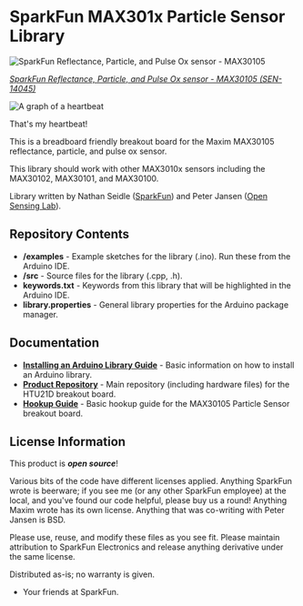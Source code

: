 # SparkFun MAX301x Particle Sensor Library

![SparkFun Reflectance, Particle, and Pulse Ox sensor - MAX30105](https://cdn.sparkfun.com/assets/parts/1/1/8/7/4/14045-02.jpg)

[_SparkFun Reflectance, Particle, and Pulse Ox sensor - MAX30105 (SEN-14045)_](https://www.sparkfun.com/products/14045)

![A graph of a heartbeat](https://raw.githubusercontent.com/sparkfun/SparkFun_MAX3010x_Sensor_Library/master/extras/HeartBeat1.jpg)

That's my heartbeat!

This is a breadboard friendly breakout board for the Maxim MAX30105 reflectance,
particle, and pulse ox sensor.

This library should work with other MAX3010x sensors including the MAX30102,
MAX30101, and MAX30100.

Library written by Nathan Seidle ([SparkFun](http://www.sparkfun.com)) and Peter
Jansen ([Open Sensing Lab](https://github.com/opensensinglab)).

## Repository Contents

-   **/examples** - Example sketches for the library (.ino). Run these from the
    Arduino IDE.
-   **/src** - Source files for the library (.cpp, .h).
-   **keywords.txt** - Keywords from this library that will be highlighted in
    the Arduino IDE.
-   **library.properties** - General library properties for the Arduino package
    manager.

## Documentation

-   **[Installing an Arduino Library Guide](https://learn.sparkfun.com/tutorials/installing-an-arduino-library)** -
    Basic information on how to install an Arduino library.
-   **[Product Repository](https://github.com/sparkfun/HTU21D_Breakout)** - Main
    repository (including hardware files) for the HTU21D breakout board.
-   **[Hookup Guide](https://learn.sparkfun.com/tutorials/max30105-particle-and-pulse-ox-sensor-hookup-guide)** -
    Basic hookup guide for the MAX30105 Particle Sensor breakout board.

## License Information

This product is _**open source**_!

Various bits of the code have different licenses applied. Anything SparkFun
wrote is beerware; if you see me (or any other SparkFun employee) at the local,
and you've found our code helpful, please buy us a round! Anything Maxim wrote
has its own license. Anything that was co-writing with Peter Jansen is BSD.

Please use, reuse, and modify these files as you see fit. Please maintain
attribution to SparkFun Electronics and release anything derivative under the
same license.

Distributed as-is; no warranty is given.

-   Your friends at SparkFun.
